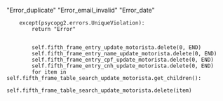 "Error_duplicate"
"Error_email_invalid"
"Error_date"

        except(psycopg2.errors.UniqueViolation):
            return "Error"


            self.fifth_frame_entry_update_motorista.delete(0, END)
            self.fifth_frame_entry_name_update_motorista.delete(0, END)
            self.fifth_frame_entry_cpf_update_motorista.delete(0, END)
            self.fifth_frame_entry_cnh_update_motorista.delete(0, END)
            for item in self.fifth_frame_table_search_update_motorista.get_children():
                self.fifth_frame_table_search_update_motorista.delete(item)